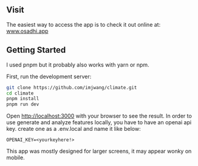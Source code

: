 ## Visit  
The easiest way to access the app is to check it out online at: www.osadhi.app

## Getting Started
I used pnpm but it probably also works with yarn or npm.  

First, run the development server:

```bash
git clone https://github.com/imjwang/climate.git
cd climate
pnpm install
pnpm run dev
```

Open [http://localhost:3000](http://localhost:3000) with your browser to see the result.
In order to use generate and analyze features locally, you have to have an openai api key. create one as a .env.local and name it like below:   
```config
OPENAI_KEY=<yourkeyhere!>
```


This app was mostly designed for larger screens, it may appear wonky on mobile.
